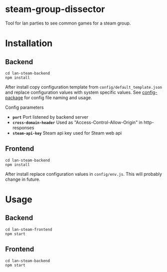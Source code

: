 # steam-group-dissector
Tool for lan parties to see common games for a steam group.

# Installation
## Backend
```
cd lan-steam-backend
npm install
```
After install copy configuration template from `config/default_template.json` and replace configuration values with system specific values. See [config-package](https://www.npmjs.com/package/config) for config file naming and usage.

Config parameters
* **`port`** Port listened by backend server
* **`cross-domain-header`** Used as "Access-Control-Allow-Origin" in http-responses
* **`steam-api-key`** Steam api key used for Steam web api

## Frontend
```
cd lan-steam-backend
npm install
```
After install replace configuration values in `config/env.js`. This will probably change in future.

# Usage
## Backend
```
cd lan-steam-frontend
npm start
```

## Frontend
```
cd lan-steam-backend
npm start
```

